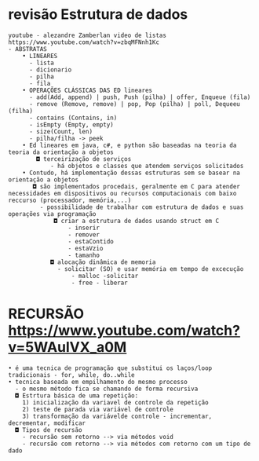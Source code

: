 # revisão Estrutura de dados
    youtube - alezandre Zamberlan video de listas https://www.youtube.com/watch?v=zbqMFNnh1Kc 
    - ABSTRATAS
        • LINEARES
          - lista
          - dicionario
          - pilha
          - fila
        • OPERAÇÕES CLÁSSICAS DAS ED lineares
          - add(Add, append) | push, Push (pilha) | offer, Enqueue (fila)
          - remove (Remove, remove) | pop, Pop (pilha) | poll, Dequeeu (filha)
          - contains (Contains, in)
          - isEmpty (Empty, empty)
          - size(Count, len)
          - pilha/filha -> peek
        • Ed lineares em java, c#, e python são baseadas na teoria da teoria da orientação a objetos
            ◘ terceirização de serviços
                - há objetos e classes que atendem serviços solicitados
        • Contudo, há implementação dessas estruturas sem se basear na orientação a objetos
           ◘ são implementados procedais, geralmente em C para atender necessidades em dispositivos ou recursos computacionais com baixo reccurso (processador, memória,...)
             - possibilidade de trabalhar com estrutura de dados e suas operações via programação
                 ◘ criar a estrutura de dados usando struct em C
                     - inserir
                     - remover
                     - estaContido
                     - estaVzio
                     - tamanho
                ◘ alocação dinâmica de memoria
                  - solicitar (SO) e usar memória em tempo de excecução
                      - malloc -solicitar
                      - free - liberar

  # RECURSÃO  https://www.youtube.com/watch?v=5WAulVX_a0M
    • é uma tecnica de programação que substitui os laços/loop tradicionais - for, while, do..while
    • tecnica baseada em empilhamento do mesmo processo
      - o mesmo método fica se chamando de forma recursiva
      ◘ Estrtura básica de uma repetição:
        1) inicialização da variavel de controle da repetição
        2) teste de parada via variável de controle
        3) transformação da variávelde controle - incrementar, decrementar, modificar
      ◘ Tipos de recursão
        - recursão sem retorno --> via métodos void
        - recursão com retorno --> via métodos com retorno com um tipo de dado
